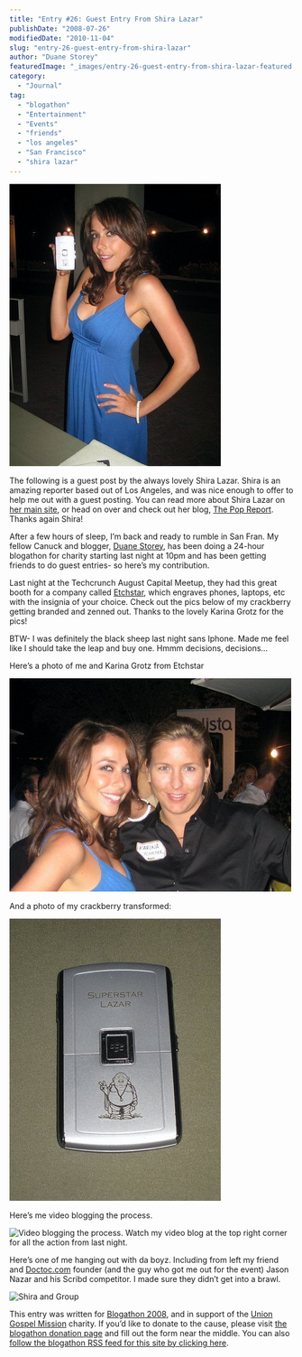 ```yaml
---
title: "Entry #26: Guest Entry From Shira Lazar"
publishDate: "2008-07-26"
modifiedDate: "2010-11-04"
slug: "entry-26-guest-entry-from-shira-lazar"
author: "Duane Storey"
featuredImage: "_images/entry-26-guest-entry-from-shira-lazar-featured.jpg"
category:
  - "Journal"
tag:
  - "blogathon"
  - "Entertainment"
  - "Events"
  - "friends"
  - "los angeles"
  - "San Francisco"
  - "shira lazar"
---
```


[![](_images/entry-26-guest-entry-from-shira-lazar-1.jpg "Shira Lazar")](http://www.migratorynerd.com/wordpress/wp-content/uploads/2008/07/n679200914_1527777_9231.jpg)

The following is a guest post by the always lovely Shira Lazar. Shira is an amazing reporter based out of Los Angeles, and was nice enough to offer to help me out with a guest posting. You can read more about Shira Lazar on [her main site](http://shiralazar.com/), or head on over and check out her blog, [The Pop Report](http://thepopreport.com). Thanks again Shira!

After a few hours of sleep, I’m back and ready to rumble in San Fran. My fellow Canuck and blogger, [Duane Storey](http://www.migratorynerd.com/2008/07/blogathon-2008-starting-tonight-at-10pm/), has been doing a 24-hour blogathon for charity starting last night at 10pm and has been getting friends to do guest entries- so here’s my contribution.

Last night at the Techcrunch August Capital Meetup, they had this great booth for a company called [Etchstar](http://etchstar.com/), which engraves phones, laptops, etc with the insignia of your choice. Check out the pics below of my crackberry getting branded and zenned out. Thanks to the lovely Karina Grotz for the pics!

BTW- I was definitely the black sheep last night sans Iphone. Made me feel like I should take the leap and buy one. Hmmm decisions, decisions…

Here’s a photo of me and Karina Grotz from Etchstar

[![](_images/entry-26-guest-entry-from-shira-lazar-2.jpg "n679200914_1527776_687")](_images/entry-26-guest-entry-from-shira-lazar-2.jpg)

And a photo of my crackberry transformed:

[![](_images/entry-26-guest-entry-from-shira-lazar-3.jpg "n679200914_1527798_5948")](_images/entry-26-guest-entry-from-shira-lazar-3.jpg)

Here’s me video blogging the process.

![Video blogging the process. Watch my video blog at the top right corner for all the action from last night.](http://www.migratorynerd.com/wp-content/uploads/2008/07/n679200914_1527805_7855.jpg)

Here’s one of me hanging out with da boyz. Including from left my friend and [Doctoc.com](http://docstoc.com/) founder (and the guy who got me out for the event) Jason Nazar and his Scribd competitor. I made sure they didn’t get into a brawl.

![Shira and Group](http://www.migratorynerd.com/wp-content/uploads/2008/07/n679200914_1527796_5437.jpg)

This entry was written for [Blogathon 2008](http://www.migratorynerd.com/tag/blogathon), and in support of the [Union Gospel Mission](http://ugm.ca) charity. If you’d like to donate to the cause, please visit [the blogathon donation page](http://miss604.com/blogathon) and fill out the form near the middle. You can also [follow the blogathon RSS feed for this site by clicking here](http://www.migratorynerd.com/tag/blogathon/feed).